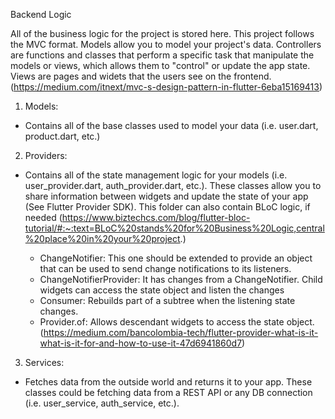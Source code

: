 Backend Logic

All of the business logic for the project is stored here. This project follows the MVC format. Models allow you to model your project's data. Controllers are functions and classes that perform a specific task that manipulate the models or views, which allows them to "control" or update the app state. Views are pages and widets that the users see on the frontend. (https://medium.com/itnext/mvc-s-design-pattern-in-flutter-6eba15169413)

1. Models:
  - Contains all of the base classes used to model your data (i.e. user.dart, product.dart, etc.)

2. Providers:
  - Contains all of the state management logic for your models (i.e. user_provider.dart, auth_provider.dart, etc.). These classes allow you to share information between widgets and update the state of your app (See Flutter Provider SDK). This folder can also contain BLoC logic, if needed (https://www.biztechcs.com/blog/flutter-bloc-tutorial/#:~:text=BLoC%20stands%20for%20Business%20Logic,central%20place%20in%20your%20project.)

     - ChangeNotifier: This one should be extended to provide an object that can be used to send change notifications to its listeners.
     - ChangeNotifierProvider: It has changes from a ChangeNotifier. Child widgets can access the state object and listen the changes
     - Consumer: Rebuilds part of a subtree when the listening state changes.
     - Provider.of: Allows descendant widgets to access the state object.
    (https://medium.com/bancolombia-tech/flutter-provider-what-is-it-what-is-it-for-and-how-to-use-it-47d6941860d7)

3. Services:
  - Fetches data from the outside world and returns it to your app. These classes could be fetching data from a REST API or any DB connection (i.e. user_service, auth_service, etc.).
